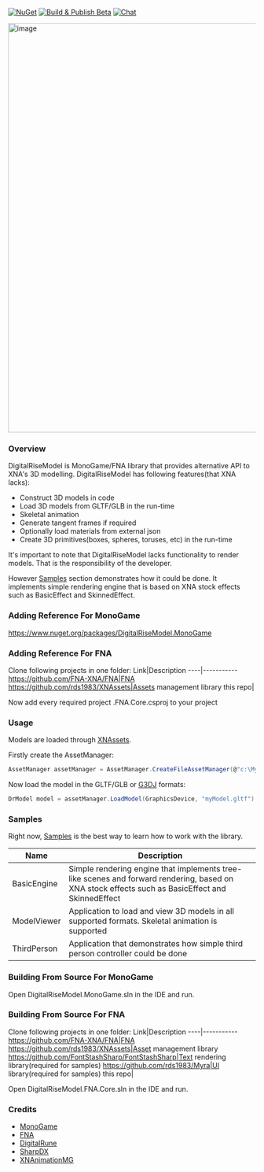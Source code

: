 [![NuGet](https://img.shields.io/nuget/v/DigitalRiseModel.MonoGame.svg)](https://www.nuget.org/packages/DigitalRiseModel.MonoGame/)
[![Build & Publish Beta](https://github.com/rds1983/DigitalRiseModel/actions/workflows/build-and-publish-beta.yml/badge.svg)](https://github.com/DigitalRiseEngine/DigitalRiseModel/actions/workflows/build-and-publish-beta.yml)
[![Chat](https://img.shields.io/discord/628186029488340992.svg)](https://discord.gg/ZeHxhCY)

<img width="1202" height="832" alt="image" src="https://github.com/user-attachments/assets/33d25562-ed14-493c-83dd-ff0ac37e622f" />

### Overview
DigitalRiseModel is MonoGame/FNA library that provides alternative API to XNA's 3D modelling.
DigitalRiseModel has following features(that XNA lacks):
* Construct 3D models in code
* Load 3D models from GLTF/GLB in the run-time
* Skeletal animation
* Generate tangent frames if required
* Optionally load materials from external json
* Create 3D primitives(boxes, spheres, toruses, etc) in the run-time

It's important to note that DigitalRiseModel lacks functionality to render models. That is the responsibility of the developer. 

However [Samples](Samples) section demonstrates how it could be done. It implements simple rendering engine that is based on XNA stock effects such as BasicEffect and SkinnedEffect.

### Adding Reference For MonoGame
https://www.nuget.org/packages/DigitalRiseModel.MonoGame

### Adding Reference For FNA
Clone following projects in one folder:
Link|Description
----|-----------
https://github.com/FNA-XNA/FNA|FNA
https://github.com/rds1983/XNAssets|Assets management library
this repo|

Now add every required project .FNA.Core.csproj to your project

### Usage
Models are loaded through [XNAssets](https://github.com/rds1983/XNAssets).

Firstly create the AssetManager:
```c#
AssetManager assetManager = AssetManager.CreateFileAssetManager(@"c:\MyGame\Models");
```
Now load the model in the GLTF/GLB or [G3DJ](https://xoppa.github.io/blog/loading-models-using-libgdx/) formats:
```c#
DrModel model = assetManager.LoadModel(GraphicsDevice, "myModel.gltf")
```

### Samples
Right now, [Samples](Samples) is the best way to learn how to work with the library.

Name|Description
----|-----------
BasicEngine|Simple rendering engine that implements tree-like scenes and forward rendering, based on XNA stock effects such as BasicEffect and SkinnedEffect
ModelViewer|Application to load and view 3D models in all supported formats. Skeletal animation is supported
ThirdPerson|Application that demonstrates how simple third person controller could be done

### Building From Source For MonoGame
Open DigitalRiseModel.MonoGame.sln in the IDE and run.

### Building From Source For FNA
Clone following projects in one folder:
Link|Description
----|-----------
https://github.com/FNA-XNA/FNA|FNA
https://github.com/rds1983/XNAssets|Asset management library
https://github.com/FontStashSharp/FontStashSharp|Text rendering library(required for samples)
https://github.com/rds1983/Myra|UI library(required for samples)
this repo|

Open DigitalRiseModel.FNA.Core.sln in the IDE and run.

### Credits
* [MonoGame](http://www.monogame.net/)
* [FNA](https://github.com/FNA-XNA/FNA)
* [DigitalRune](https://github.com/DigitalRune/DigitalRune)
* [SharpDX](https://github.com/sharpdx/SharpDX)
* [XNAnimationMG](https://github.com/infinitespace-studios/XNAnimationMG)
